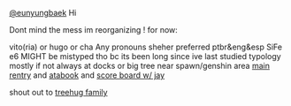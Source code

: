 [@eunyungbaek](https://github.com/eunyungbaek) Hi 

Dont mind the mess im reorganizing ! for now:

vito(ria) or hugo or cha Any pronouns sheher preferred ptbr&eng&esp
SiFe e6 MIGHT be mistyped tho bc its been long since ive last studied typology
mostly if not always at docks or big tree near spawn/genshin area
[main rentry](https://rentry.co/amaimon) and [atabook](https://ryuvi.atabook.org/) and [score board w/ jay](https://rentry.co/-docks)

shout out to [treehug family](https://rentry.co/ponytownfamily)
